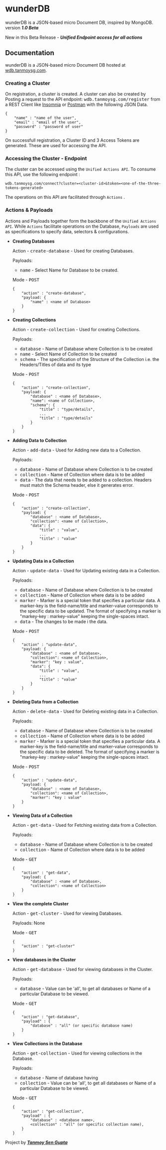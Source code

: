 # wunderDB
wunderDB is a JSON-based micro Document DB, inspired by MongoDB.
version ***1.0 Beta***

New in this Beta Release - ***Unified Endpoint access for all actions***


## Documentation

wunderDB is a JSON-based micro Document DB hosted at [wdb.tanmoysg.com](https://wdb.tanmoysg.com). 

### Creating a Cluster

On registration, a cluster is created. A cluster can also be created by Posting a request to the API endpoint: <kbd>wdb.tanmoysg.com/register</kbd> from a REST Client like [Insomnia](https://insomnia.rest/) or [Postman](https://www.postman.com/) with the following JSON Data.

```
{  
    "name" : "name of the user",
    "email" : "email of the user",
    "password" : "password of user" 
}
```

On successfull registration, a Cluster ID and 3 Access Tokens are generated. These are used for accessing the API.

### Accessing the Cluster - Endpoint

The cluster can be accessed using the ```Unified Actions API```. To consume this API, use the following endpoint :
```
wdb.tanmoysg.com/connect?cluster=<cluster-id>&token=<one-of-the-three-tokens-generated>
```
The operations on this API are facilitated through ```Actions``` .

### Actions & Payloads

Actions and Payloads together form the backbone of the ```Unified Actions API```. While ```Actions``` facilitate operations on the Database, ```Payloads``` are used as specifications to specify data, selectors & configurations. 

- **Creating Databases**
  
    Action - <kbd>create-database</kbd> - Used for creating Databases.
  
    Payloads:
    - <kbd>name</kbd> - Select Name for Database to be created.
    
    Mode - <kbd>POST</kbd>
    
    ```
    {
        "action" : "create-database",
        "payload: {
            "name" : <name of Database>
        }
    }
    ```
    
- **Creating Collections**
  
    Action - <kbd>create-collection</kbd> - Used for creating Collections.
  
    Payloads:
    - <kbd>database</kbd> - Name of Database where Collection is to be created
    - <kbd>name</kbd> - Select Name of Collection to be created<br/>  
    - <kbd>schema</kbd> - The specification of the Structure of the Collection i.e. the Headers/Titles of data and its type<br/> 
      
    Mode - <kbd>POST</kbd>
    
    ```
    {
        "action" : "create-collection",
        "payload: {
            "database" : <name of Database>,
            "name": <name of Collection>,
            "schema": {
                "title" : "type/details",
                ...
                "title" : "type/details"
            }
        }
    }
    ```

- **Adding Data to Collection**
  
    Action - <kbd>add-data</kbd> - Used for Adding new data to a Collection.
  
    Payloads:
    - <kbd>database</kbd> - Name of Database where Collection is to be created
    - <kbd>collection</kbd> - Name of Collection where data is to be added
    - <kbd>data</kbd> - The data that needs to be added to a collection. Headers must match the Schema header, else it generates error.
        
    Mode - <kbd>POST</kbd>
        
    ```
    {
        "action" : "create-collection",
        "payload: {
            "database" : <name of Database>,
            "collection": <name of Collection>,
            "data": {
                "title" : "value",
                ...
                "title" : "value"
            }
        }
    }
    ```
    
- **Updating Data in a Collection**
  
    Action - <kbd>update-data</kbd> - Used for Updating existing data in a Collection.
  
    Payloads:
    - <kbd>database</kbd> - Name of Database where Collection is to be created
    - <kbd>collection</kbd> - Name of Collection where data is to be added
    - <kbd>marker</kbd> - Marker is a special token that specifies a particular data. A marker-key is the field-name/title and marker-value corresponds to the specific data to be updated. The format of specifying a marker is "markey-key : markey-value" keeping the single-spaces intact.
    - <kbd>data</kbd> - The changes to be made i the data. 
            
    Mode - <kbd>POST</kbd>
    
    ```
    {
        "action" : "update-data",
        "payload: {
            "database" : <name of Database>,
            "collection": <name of Collection>,
            "marker": "key : value",
            "data": {
                "title" : "value",
                ...
                "title" : "value"
            }
        }
    }
    ```

- **Deleting Data from a Collection**
  
    Action - <kbd>delete-data</kbd> - Used for Deleting existing data in a Collection.
  
    Payloads:
    - <kbd>database</kbd> - Name of Database where Collection is to be created
    - <kbd>collection</kbd> - Name of Collection where data is to be added
    - <kbd>marker</kbd> - Marker is a special token that specifies a particular data. A marker-key is the field-name/title and marker-value corresponds to the specific data to be deleted. The format of specifying a marker is "markey-key : markey-value" keeping the single-spaces intact.
            
    Mode - <kbd>POST</kbd>
    
    ```
    {
        "action" : "update-data",
        "payload: {
            "database" : <name of Database>,
            "collection": <name of Collection>,
            "marker": "key : value"
        }
    }
    ```
    
- **Viewing Data of a Collection**
  
    Action - <kbd>get-data</kbd> - Used for Fetching existing data from a Collection.
  
    Payloads:
    - <kbd>database</kbd> - Name of Database where Collection is to be created
    - <kbd>collection</kbd> - Name of Collection where data is to be added
            
    Mode - <kbd>GET</kbd>
    
    ```
    {
        "action" : "get-data",
        "payload: {
            "database" : <name of Database>,
            "collection": <name of Collection>
        }
    }
    ```
    
- **View the complete Cluster**
  
    Action - <kbd>get-cluster</kbd> - Used for viewing Databases.
  
    Payloads: None
                
    Mode - <kbd>GET</kbd>
    
    ```
    {
        "action" : "get-cluster"
    }
    ```
    
- **View databases in the Cluster**
  
    Action - <kbd>get-database</kbd> - Used for viewing databases in the Cluster.
  
    Payloads:
    - <kbd>database</kbd> - Value can be 'all', to get all databases or Name of a particular Database to be viewed.
                
    Mode - <kbd>GET</kbd>
    
    ```
    {
        "action" : "get-database",
        "payload" : {
            "database" : "all" (or specific database name)
        }
    }
    ```
    
- **View Collections in the Database**
  
    Action - <kbd>get-collection</kbd> - Used for viewing collections in the Database.
  
    Payloads:
    - <kbd>database</kbd> - Name of database having 
    - <kbd>collection</kbd> - Value can be 'all', to get all databases or Name of a particular Database to be viewed.
                
    Mode - <kbd>GET</kbd>
    
    ```
    {
        "action" : "get-collection",
        "payload" : {
            "database" : <database name>,
            <collection" : "all" (or specific collection name),
        }
    }
    ```
    
 
     


Project by ***[Tanmoy Sen Gupta](https://www.tanmoysg.com)***
